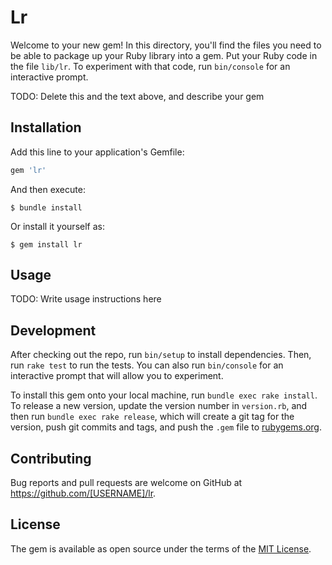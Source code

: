 # Lr

Welcome to your new gem! In this directory, you'll find the files you need to be able to package up your Ruby library into a gem. Put your Ruby code in the file `lib/lr`. To experiment with that code, run `bin/console` for an interactive prompt.

TODO: Delete this and the text above, and describe your gem

## Installation

Add this line to your application's Gemfile:

```ruby
gem 'lr'
```

And then execute:

    $ bundle install

Or install it yourself as:

    $ gem install lr

## Usage

TODO: Write usage instructions here

## Development

After checking out the repo, run `bin/setup` to install dependencies. Then, run `rake test` to run the tests. You can also run `bin/console` for an interactive prompt that will allow you to experiment.

To install this gem onto your local machine, run `bundle exec rake install`. To release a new version, update the version number in `version.rb`, and then run `bundle exec rake release`, which will create a git tag for the version, push git commits and tags, and push the `.gem` file to [rubygems.org](https://rubygems.org).

## Contributing

Bug reports and pull requests are welcome on GitHub at https://github.com/[USERNAME]/lr.


## License

The gem is available as open source under the terms of the [MIT License](https://opensource.org/licenses/MIT).
